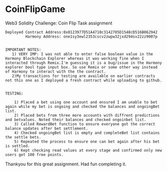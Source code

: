 # CoinFlipGame
Web3 Solidity Challenge: Coin Flip Task assignment 

    Deployed Contract Address:0x8123977D51A4710c3142705D1548cD516B062942
             Harmony Address: one1sy3ewl2353cscv2zwpw32jxd294sv22zz9007p


    IMPORTANT NOTES:
       1) VERY IMP: I was not able to enter false boolean value in the Harmony Blockchain Explorer whereas it was working fine when I interacted through Remix.I'm guessing it is a bug/issue in the Harmony explorer bool type input box. So use Remix or some other way instead of Harmony to interact with the the contract.
       2)My transactions for testing are available on earlier contracts not this one as I deployed a fresh contract while uploading to github.
       

    TESTING:

        1) Placed a bet using one account and ensured I am unable to bet again while my bet is ongoing and checked the balances and ongoingBet list.
        2) Placed bets from three more accounts with diffrent predictions and betvalues. Noted their balances and checked ongoinbet list.
        3) Called RewardBet function to ensure everyone got the correct balance updates after bet settlement.
        4) Checked ongoingBet list is empty and completeBet list contains the settle bets.
        5) Repeated the process to ensure one can bet again after his bet is settled.
        6) Kept checking read values at every stage and confirmed only new users get 100 free points.
        
Thankyou for this great assignment. Had fun completing it.
